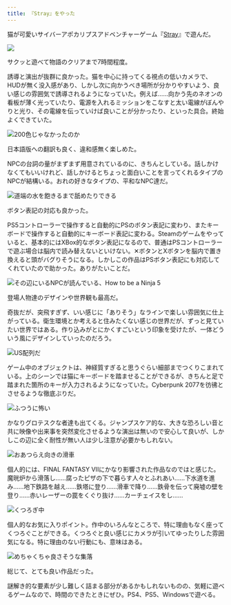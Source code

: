 ```yaml
---
title: 『Stray』をやった
---
```

猫が可愛いサイバーアポカリプスアドベンチャーゲーム『[Stray](https://store.steampowered.com/app/1332010/Stray/?l=japanese)』で遊んだ。

![](https://lh6.googleusercontent.com/vroeq5_HuqBwCNc0ZWch5_5yAZl8dLikrZJX5Wa9YKjEY9mZLirOVLLIYNVEN4X-U-BevLbxKckrWRN47mx9m1aD4p5sjY2p3mMWWMHQ6mdXZbm9lv3JJHZ_LoUoddaCBs_Mj5XfF3nOQtWYC6ojJ1pNQqz99XQjiCmDTq2tRA6jVlTU-coFA1MsyRafiQ)

サクッと遊べて物語のクリアまで7時間程度。

誘導と演出が抜群に良かった。猫を中心に持ってくる視点の低いカメラで、HUDが無く没入感があり、しかし次に向かうべき場所が分かりやすいよう、良い感じの雰囲気で誘導されるようになっていた。例えば……向かう先のネオンの看板が薄く光っていたり、電源を入れるミッションをこなすと太い電線がぼんやりと光り、その電線を伝っていけば良いことが分かったり、といった具合。終始よくできていた。

![](https://lh5.googleusercontent.com/d9AXuh2xhsw1aUJD53Cfs2H4sMtlalk_5OZhfNTc93cIJKI7oOi7KuPSrzFVs_2s0b-uwEc5DGMROisvq4hZ8s-9CSe7zYAUbm9GLGtUZ4wuLlaM4iKjr2dLRVmKoWm0igfXuDTawV1p_B_R9_cHGsPmTHSMLN90r2syLhbNuDHubJrP-I_iZIviBkRpVA "200色じゃなかったのか")

日本語版への翻訳も良く、違和感無く楽しめた。

NPCの台詞の量がまずまず用意されているのに、きちんとしている。話しかけなくてもいいけれど、話しかけるとちょっと面白いことを言ってくれるタイプのNPCが結構いる。おれの好きなタイプの、平和なNPC達だ。

![](https://lh4.googleusercontent.com/H4wOCOwbEKin0Et1YQV8qUhhDgTiW3U3Vpf6KvgpLGEV1sSoWykWBG7WB7DoSuWI5T45IGheQknmqQ62-MkCkBgIUIeEXqGdHl4rWIwsU4Frc-hLixkj4JfECuO27Yl-RdmEYTvDOpz-N9t27SQDpcrluXs3t7b-jsfUkNMNQmit5JEYn9QAL9DvTfdPyQ "道端の水を飽きるまで舐めたりできる")

ボタン表記の対応も良かった。

PS5コントローラーで操作すると自動的にPSのボタン表記に変わり、またキーボードで操作すると自動的にキーボード表記に変わる。Steamのゲームをやっていると、基本的にはXBox的なボタン表記になるので、普通はPSコントローラーで遊ぶ場合は脳内で読み替えないといけない。✕ボタンとXボタンを脳内で置き換えると頭がバグりそうになる。しかしこの作品はPSボタン表記にも対応してくれていたので助かった。ありがたいことだ。

![](https://lh4.googleusercontent.com/-Hh4GA3rt2-Ea0dPSS5FGiha4KRqHDl5sg3VaEMka4VjDzJGEKg_AGIqwVj0YleKtBCqUGjmkKCVzotUpu8yPN9e84miu9F7Y4_OllIr-kLBw4lV2OqTFYkx_vmZu1O0Ydt3NVffrnqoa9WsBC9Nzjin7oJRuNSja3jX88WHx04E6ipmt5O2ZTKbhPK_Pw "その辺にいるNPCが読んでいる、How to be a Ninja 5")

登場人物達のデザインや世界観も最高だ。

奇抜だが、突飛すぎず、いい感じに「ありそう」なラインで楽しい雰囲気に仕上がっている。衛生環境とか考えると住みたくない感じの世界だが、ずっと見ていたい世界ではある。作り込みがとにかくすごいという印象を受けたが、一体どういう風にデザインしていったのだろう。

![](https://lh5.googleusercontent.com/FoMXvMp3YD5CHIqwHVJnc70W7vQSKiFnBTWJbe2wFWVz4hC6hi5U_sIhbc2r21ULJCY5MTRjki4dl_JvWFKb5i-_xvzDl9TQWfcHX6o_WUVzisqaMcT7vrDYUYfB9VWS-X11Wa-a6frwhA3DIW0k0w3XBq8vRTIMroYSn0ZOp6QzyvBROzasaYbfxABTcQ "US配列だ")

ゲーム中のオブジェクトは、神経質すぎると思うぐらい細部までつくりこまれている。上のシーンでは猫にキーボードを踏ませることができるが、きちんと足で踏まれた箇所のキーが入力されるようになっていた。Cyberpunk 2077を彷彿とさせるような徹底ぶりだ。

![](https://lh5.googleusercontent.com/ArGExuHVYWKnNnSc8OfTgmfGCFNOeKGh2FVe4_cfWaSUiGxnLSpF59VsIMGK-smlH8-Ytt6z6UTXcQlwvwgazWAzKUuqAcmls1UkrEvM9B6W27R42l4rkFzIVVPqvr4k5ik-bf91F6mAYb69WU_JyBFwKr73L5zY1LOeB7bhfHYppnMtDsWbEbui6UBFUw "ふつうに怖い")

かなりグロテスクな者達も出てくる。ジャンプスケア的な、大きな恐ろしい音と共に映像や出来事を突然変化させるような演出は無いので安心して良いが、しかしこの辺に全く耐性が無い人は少し注意が必要かもしれない。

![](https://lh4.googleusercontent.com/8OiRNSzx4ltUuqqgNsy7QN3ICGlHaMDc_q3tBcIeQFdHPoheC81HDt15la_4lwQDiHWVSnpigpbGZiw7N7XIy5J2rs-UqH1MXa6wvcTJqwJtLqTwE48BpGhB0r9Y674n570an4FvTWmbvy5qi3SbL-YSW3q1ZY6K-mAcMe1_ZgBXGSQFDIsXSR5SwSRnxw "おあつらえ向きの滑車")

個人的には、FINAL FANTASY VIIにかなり影響された作品なのではと感じた。魔晄炉から滑落し……腐ったピザの下で暮らす人々とふれあい……下水道を進み……地下鉄路を越え……鉄塔に登り……滑車で降り……鉄骨を伝って廃墟の壁を登り……赤いレーザーの罠をくぐり抜け……カーチェイスをし……

![](https://lh4.googleusercontent.com/LGagYhBEAsK6D3d7yW3y0UF5nBNliaXvPwIjpDGmmzSCf7CQpD99XgczHUHUL51xk3fGpJDW-YyXHjstfhpAjgR5Mb5giKHz1UJv2_zNTyY2ojQ18PwzIquFoP3M09Ed97PfS2o_qlVlFHPTe5OYlUhTYbGFoAsmXdsnuA56-qjsju6t7wzXverin51NOQ "くつろぎ中")

個人的なお気に入りポイント。作中のいろんなところで、特に理由もなく座ってくつろぐことができる。くつろぐと良い感じにカメラが引いてゆったりした雰囲気になる。特に理由のない行動にも、意味はある。

![](https://lh6.googleusercontent.com/mV8Pu3xZjkj9Wh69HNJzTnx8d1wf3nj5ExKm8SymsHmq4u2hUOJ5VhL0Y-j7CJOVbD3QEkM6_yO_sn4mCCeiM8rrb_sZ79DTkQn4WMqMvHNQDOFjGCFhstpFBfcgVqZnEcQVHChU6NizfXPaCF7njE45BMhsjFVJdzW169tiR9dNiX-IoyFLyKk8V0dEfA "めちゃくちゃ良さそうな集落")

総じて、とても良い作品だった。

謎解き的な要素が少し難しく詰まる部分があるかもしれないものの、気軽に遊べるゲームなので、時間のできたときにぜひ。PS4、PS5、Windowsで遊べる。
